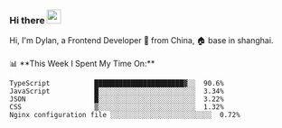 ### Hi there <img src="https://media.giphy.com/media/hvRJCLFzcasrR4ia7z/giphy.gif" width="25px">

<!-- ![visitors](https://visitor-badge.glitch.me/badge?page_id=dislfyer.dislfyer) --!>

Hi, I'm Dylan, a Frontend Developer 🚀 from China, 🏠 base in shanghai.
<br/>
<br/>

📊 **This Week I Spent My Time On:**


<!--START_SECTION:waka-->

```text
TypeScript           ██████████████████████▓░░  90.6%
JavaScript           █░░░░░░░░░░░░░░░░░░░░░░░░  3.34%
JSON                 █░░░░░░░░░░░░░░░░░░░░░░░░  3.22%
CSS                  ▒░░░░░░░░░░░░░░░░░░░░░░░░  1.32%
Nginx configuration file ░░░░░░░░░░░░░░░░░░░░░░░░░  0.72%
```

<!--END_SECTION:waka-->

<!--
**About Me:**
 -->
